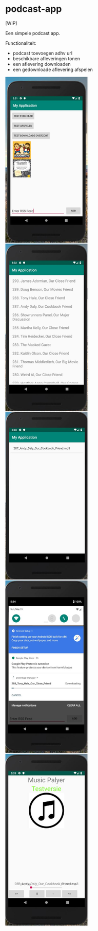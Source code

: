 # podcast-app

[WIP]

Een simpele podcast app.

Functionaliteit:
* podcast toevoegen adhv url
* beschikbare afleveringen tonen
* een aflevering downloaden
* een gedownloade aflevering afspelen

<img src="img/home.jpg" alt="home" width=256 /><img src="img/epLijst.jpg" alt="afleveringen lijst" width=256 /><img src="img/downloads.jpg" alt="gedownloade afleveringen" width=256 />
<img src="img/dwnProgress.jpg" alt="download vooruitgang" width=256 /><img src="img/afspelen.jpg" alt="aflevering afspelen" width=256 />